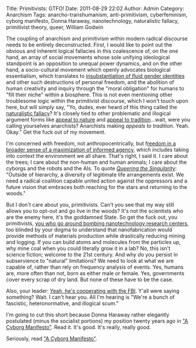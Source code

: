 Title: Primitivists: GTFO!
Date: 2011-08-29 22:02
Author: Admin
Category: Anarchism
Tags: anarcho-transhumanism, anti-primitivism, cyberfeminism, cyborg manifesto, Donna Haraway, nanotechnology, naturalistic fallacy, primitivist theory, queer, William Godwin

The coupling of anarchism and primitivism within modern radical
discourse needs to be entirely deconstructed. First, I would like to
point out the obvious and inherent logical fallacies in this coalescence
of, on the one hand, an array of social movements whose sole unifying
ideological standpoint is an opposition to unequal power dynamics, and
on the other hand, a socio-cultural movement which openly advocates
biological essentialism, which translates to [insubstantiation of fluid
gender identities][] and other such destructions of personal freedom,
and the abolition of human creativity and inquiry through the "moral
obligation" for humans to "fill their niche" within a biosphere. This is
not even mentioning other troublesome logic within the primitivist
discourse, which I won't touch upon here, but will simply say, "Yo,
dudes, ever heard of this thing called the [naturalistic fallacy][]?
It's closely tied to other problematic and illogical argument forms like
[appeal to nature][] and [appeal to tradition][]...wait, were you
calling yourselves anarchists? Anarchists making *appeals to tradition*.
Yeah. Okay." Get the fuck out of my movement.

I'm concerned with freedom, not anthropocentrically, but f[reedom in a
broader sense of a maximization of informed agency][], which includes
taking into context the environment we all share. That's right, I said
it. I care about the trees; I care about the non-human and human
animals; I care about the cyborgs and the robots and the AIs. To quote
[*Queering the Singularity*][]: "Outside of hierarchy, a diversity of
legitimate life arrangements exist. We need a radical coalition capable
united action against the oppressors and a future vision that embraces
both reaching for the stars and returning to the woods."

But I don't care about you, primitivists. Can't you see that my way
still allows you to opt-out and go live in the woods? It's not the
scientists who are the enemy here, it's the goddamned State. So get the
fuck out, you primitivists, [you who go around bombing nanotechnology
research centers][], too blinded by your dogma to understand that
nanofabrication would provide methods of materials production while
drastically reducing mining and logging. If you can build atoms and
molecules from the particles up, why mine coal when you could literally
grow it in a lab? No, this isn't science fiction; welcome to the 21st
century. And why do you persist in subservience to "natural"
limitations? We need to look at what we are capable of, rather than rely
on frequency analysis of events. Yes, humans are, more often than not,
born as either male or female. Yes, governments cover every scrap of dry
land. But none of these have to be the case.

Also, your leader: [Yeah, he's cooperating with the FBI][]. Y'all were
saying something? Wait. I can't hear you. All I'm hearing is "We're a
bunch of fascistic, heteronormative, and illogical scum."

I'm going to cut this short because Donna Haraway rather elegantly
postulated (minus the socialist portions) my position twenty years ago
in ["A Cyborg Manifesto"][]. Read it. It's good. It's really, really
good.

Seriously, read ["A Cyborg Manifesto"][].

  [insubstantiation of fluid gender identities]: http://veganideal.org/content/lierre-keith-case-study-anti-trans-hatred
  [naturalistic fallacy]: https://secure.wikimedia.org/wikipedia/en/wiki/Naturalistic_fallacy
  [appeal to nature]: https://secure.wikimedia.org/wikipedia/en/wiki/Appeal_to_nature#Rational_argument
  [appeal to tradition]: https://secure.wikimedia.org/wikipedia/en/wiki/Appeal_to_tradition
  [reedom in a broader sense of a maximization of informed agency]: http://plato.stanford.edu/entries/godwin/
  [*Queering the Singularity*]: https://queersingularity.wordpress.com/2011/06/26/transhumanism-and-the-radical-left-anarchist-skillshare-2011/
  [you who go around bombing nanotechnology research centers]: https://guerrillanews.wordpress.com/2011/08/17/anti-nanotech-bomb-claim-by-individualists-tending-towards-the-wild-mexico/
  [Yeah, he's cooperating with the FBI]: http://vancouver.mediacoop.ca/audio/deep-green-resistance-death-threats-and-police/8014
  ["A Cyborg Manifesto"]: https://www.stanford.edu/dept/HPS/Haraway/CyborgManifesto.html
